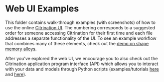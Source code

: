# Web UI Examples
This folder contains walk-through examples (with screenshots) of how to use the online [Citrination UI](https://citrination.com/). The numbering corresponds to a suggested order for someone accessing Citrination for their first time and each file addresses a separate functionality of the UI. To see an example workflow that combines many of these elements, check out the [demo on shape memory alloys](https://github.com/CitrineInformatics/learn-citrination/blob/master/JournalPaperToModel.ipynb).

After you've explored the web UI, we encourage you to also check out the Citrination application program interface (API) which allows you to interact with your data and models through Python scripts (examples/tutorials [here](../api_examples/) and [here](https://github.com/CitrineInformatics/learn-citrination)).
